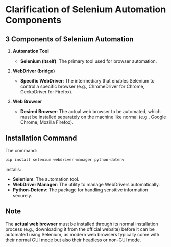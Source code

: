 # Clarification of Selenium Automation Components

## 3 Components of Selenium Automation 

1. **Automation Tool**
   - **Selenium (itself)**: The primary tool used for browser automation.

2. **WebDriver (bridge)**
   - **Specific WebDriver**: The intermediary that enables Selenium to control a specific browser (e.g., ChromeDriver for Chrome, GeckoDriver for Firefox).

3. **Web Browser**
   - **Desired Browser**: The actual web browser to be automated, which must be installed separately on the machine like normal (e.g., Google Chrome, Mozilla Firefox).

## Installation Command

The command: 
```
pip install selenium webdriver-manager python-dotenv
```
installs:
- **Selenium**: The automation tool.
- **WebDriver Manager**: The utility to manage WebDrivers automatically.
- **Python-Dotenv**: The package for handling sensitive information securely.

## Note
The **actual web browser** must be installed through its normal installation process (e.g., downloading it from the official website) before it can be automated using Selenium, as modern web browsers typically come with their normal GUI mode but also their headless or non-GUI mode.
